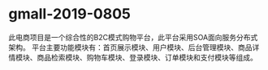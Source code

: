 # gmall-2019-0805
此电商项目是一个综合性的B2C模式购物平台，此平台采用SOA面向服务分布式架构。
平台主要功能模块有：首页展示模块、用户模块、后台管理模块、商品详情模块、商品检索模块、购物车模块、登录模块、订单模块和支付模块等组成。


